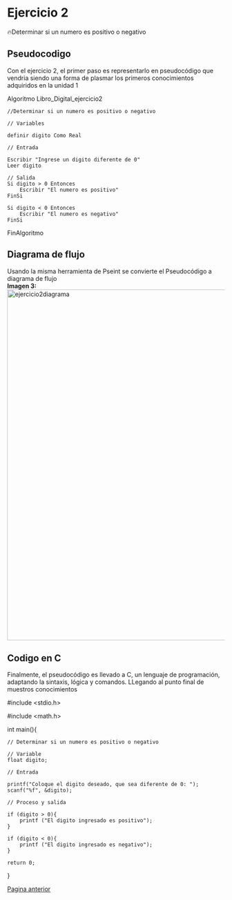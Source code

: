 # Ejercicio 2  
🔥Determinar si un numero es positivo o negativo

## Pseudocodigo  
Con el ejercicio 2, el primer paso es representarlo en pseudocódigo que vendria siendo una forma de plasmar los primeros conocimientos adquiridos en la unidad 1

Algoritmo Libro_Digital_ejercicio2
	
	//Determinar si un numero es positivo o negativo
	
	// Variables
	
	definir digito Como Real
	
	// Entrada
	
	Escribir "Ingrese un digito diferente de 0"
	Leer digito
	
	// Salida
	Si digito > 0 Entonces
		Escribir "El numero es positivo"
	FinSi
	
	Si digito < 0 Entonces
		Escribir "El numero es negativo"
	FinSi
	
FinAlgoritmo 

## Diagrama de flujo  
Usando la misma herramienta de 	Pseint se convierte el Pseudocódigo a diagrama de flujo  
**Imagen 3:**
<img width="842" height="813" alt="ejercicio2diagrama" src="https://github.com/user-attachments/assets/082be87f-7e60-46ac-af15-14b77f525e4a" />

## Codigo en C  
Finalmente, el pseudocódigo es llevado a C, un lenguaje de programación, adaptando la sintaxis, lógica y comandos. LLegando al punto final de muestros conocimientos  


#include <stdio.h>  

#include <math.h>

int main(){

    // Determinar si un numero es positivo o negativo

    // Variable
    float digito;

    // Entrada

    printf("Coloque el digito deseado, que sea diferente de 0: ");
    scanf("%f", &digito);

    // Proceso y salida

    if (digito > 0){
        printf ("El digito ingresado es positivo");
    }

    if (digito < 0){
        printf ("El digito ingresado es negativo");
    }

    return 0;
}

[Pagina anterior](ejercicios.md)

